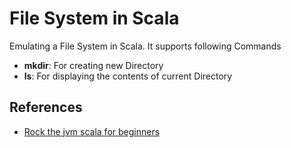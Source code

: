 # File System in Scala

Emulating a File System in Scala. It supports following Commands
- **mkdir**: For creating new Directory
- **ls**: For displaying the contents of current Directory

## References
- [Rock the jvm scala for beginners](https://www.udemy.com/rock-the-jvm-scala-for-beginners/)
